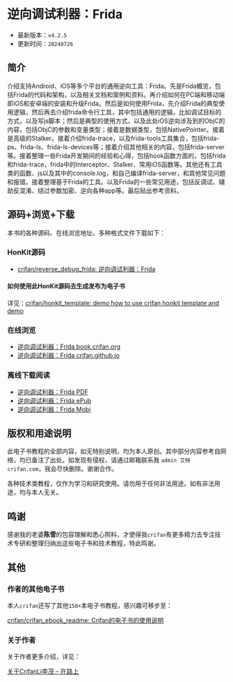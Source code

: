 # 逆向调试利器：Frida

* 最新版本：`v4.2.5`
* 更新时间：`20240726`

## 简介

介绍支持Android、iOS等多个平台的通用逆向工具：Frida。先是Frida概览，包括Frida的代码和架构，以及相关文档和案例和资料。再介绍如何在PC端和移动端即iOS和安卓端的安装和升级Frida。然后是如何使用Frida，先介绍Frida的典型使用逻辑，然后再去介绍frida命令行工具，其中包括通用的逻辑，比如调试目标的方式，以及写js脚本；然后是典型的使用方式，以及此处iOS逆向涉及到的ObjC的内容，包括ObjC的参数和变量类型；接着是数据类型，包括NativePointer。接着是高级的Stalker。接着介绍frida-trace，以及frida-tools工具集合，包括frida-ps、frida-ls、frida-ls-devices等；接着介绍其他相关的内容，包括frida-server等。接着整理一些Frida开发期间的经验和心得，包括hook函数方面的，包括frida和frida-trace，frida中的Interceptor、Stalker、常用iOS函数等。其他还有工具类的函数、js以及其中的console.log，和自己编译frida-server，和其他常见问题和报错。接着整理基于Frida的工具。以及Frida的一些常见用途，包括反调试、辅助反混淆、绕过参数加密、逆向各种app等。最后贴出参考资料。

## 源码+浏览+下载

本书的各种源码、在线浏览地址、多种格式文件下载如下：

### HonKit源码

* [crifan/reverse_debug_frida: 逆向调试利器：Frida](https://github.com/crifan/reverse_debug_frida)

#### 如何使用此HonKit源码去生成发布为电子书

详见：[crifan/honkit_template: demo how to use crifan honkit template and demo](https://github.com/crifan/honkit_template)

### 在线浏览

* [逆向调试利器：Frida book.crifan.org](https://book.crifan.org/books/reverse_debug_frida/website/)
* [逆向调试利器：Frida crifan.github.io](https://crifan.github.io/reverse_debug_frida/website/)

### 离线下载阅读

* [逆向调试利器：Frida PDF](https://book.crifan.org/books/reverse_debug_frida/pdf/reverse_debug_frida.pdf)
* [逆向调试利器：Frida ePub](https://book.crifan.org/books/reverse_debug_frida/epub/reverse_debug_frida.epub)
* [逆向调试利器：Frida Mobi](https://book.crifan.org/books/reverse_debug_frida/mobi/reverse_debug_frida.mobi)

## 版权和用途说明

此电子书教程的全部内容，如无特别说明，均为本人原创。其中部分内容参考自网络，均已备注了出处。如发现有侵权，请通过邮箱联系我 `admin 艾特 crifan.com`，我会尽快删除。谢谢合作。

各种技术类教程，仅作为学习和研究使用。请勿用于任何非法用途。如有非法用途，均与本人无关。

## 鸣谢

感谢我的老婆**陈雪**的包容理解和悉心照料，才使得我`crifan`有更多精力去专注技术专研和整理归纳出这些电子书和技术教程，特此鸣谢。

## 其他

### 作者的其他电子书

本人`crifan`还写了其他`150+`本电子书教程，感兴趣可移步至：

[crifan/crifan_ebook_readme: Crifan的电子书的使用说明](https://github.com/crifan/crifan_ebook_readme)

### 关于作者

关于作者更多介绍，详见：

[关于CrifanLi李茂 – 在路上](https://www.crifan.org/about/)
